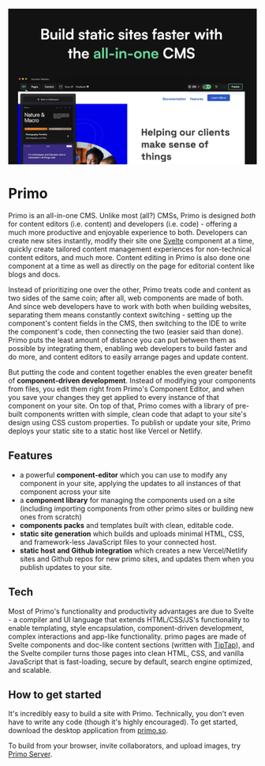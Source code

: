 ![screenshot](./screenshot.png)

# Primo
Primo is an all-in-one CMS. Unlike most (all?) CMSs, Primo is designed *both* for content editors (i.e. content) and developers (i.e. code) - offering a much more productive and enjoyable experience to both. Developers can create new sites instantly, modify their site one [Svelte](https://svelte.dev) component at a time, quickly create tailored content management experiences for non-technical content editors, and much more. Content editing in Primo is also done one component at a time as well as directly on the page for editorial content like blogs and docs. 

Instead of prioritizing one over the other, Primo treats code and content as two sides of the same coin; after all, web components are made of both. And since web developers have to work with both when building websites, separating them means constantly context switching - setting up the component's content fields in the CMS, then switching to the IDE to write the component's code, then connecting the two (easier said than done). Primo puts the least amount of distance you can put between them as possible by integrating them, enabling web developers to build faster and do more, and content editors to easily arrange pages and update content. 

But putting the code and content together enables the even greater benefit of **component-driven development**. Instead of modifying your components from files, you edit them right from Primo's Component Editor, and when you save your changes they get applied to every instance of that component on your site. On top of that, Primo comes with a library of pre-built components written with simple, clean code that adapt to your site's design using CSS custom properties. To publish or update your site, Primo deploys your static site to a static host like Vercel or Netlify. 

## Features
- a powerful **component-editor** which you can use to modify any component in your site, applying the updates to all instances of that component across your site
- a **component library** for managing the  components used on a site (including importing components from other primo sites or building new ones from scratch)
- **components packs** and templates built with clean, editable code. 
- **static site generation** which builds and uploads minimal HTML, CSS, and framework-less JavaScript files to your connected host. 
- **static host and Github integration** which creates a new Vercel/Netlify sites and Github repos for new primo sites, and updates them when you publish updates to your site. 

## Tech
Most of Primo's functionality and productivity advantages are due to Svelte - a compiler and UI language that extends HTML/CSS/JS's functionality to enable templating, style encapsulation, component-driven development, complex interactions and app-like functionality. primo pages are made of Svelte components and doc-like content sections (written with [TipTap](https://tiptap.dev/)), and the Svelte compiler turns those pages into clean HTML, CSS, and vanilla JavaScript that is fast-loading, secure by default, search engine optimized, and scalable. 

## How to get started
It's incredibly easy to build a site with Primo. Technically, you don't even have to write any code (though it's highly encouraged). To get started, download the desktop application from [primo.so](https://primo.so).

To build from your browser, invite collaborators, and upload images, try [Primo Server](https://github.com/primodotso/primo-server).
